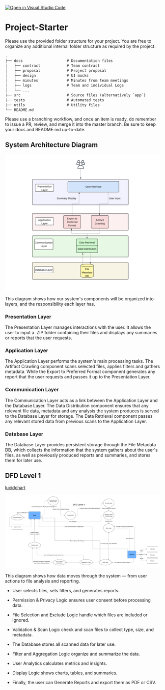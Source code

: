[![Open in Visual Studio Code](https://classroom.github.com/assets/open-in-vscode-2e0aaae1b6195c2367325f4f02e2d04e9abb55f0b24a779b69b11b9e10269abc.svg)](https://classroom.github.com/online_ide?assignment_repo_id=20510301&assignment_repo_type=AssignmentRepo)
# Project-Starter
Please use the provided folder structure for your project. You are free to organize any additional internal folder structure as required by the project. 

```
.
├── docs                    # Documentation files
│   ├── contract            # Team contract
│   ├── proposal            # Project proposal 
│   ├── design              # UI mocks
│   ├── minutes             # Minutes from team meetings
│   ├── logs                # Team and individual Logs
│   └── ...          
├── src                     # Source files (alternatively `app`)
├── tests                   # Automated tests 
├── utils                   # Utility files
└── README.md
```

Please use a branching workflow, and once an item is ready, do remember to issue a PR, review, and merge it into the master branch.
Be sure to keep your docs and README.md up-to-date.

## System Architecture Diagram

![System Architecture Diagram](media/System_Architecture_Diagram.png)

This diagram shows how our system's components will be organized into layers, and the responsibility each layer has.

### Presentation Layer

The Presentation Layer manages interactions with the user. It allows the user to input a .ZIP folder containing their files and displays any summaries or reports that the user requests. 

### Application Layer

The Application Layer performs the system's main processing tasks. The Artifact Crawling component scans selected files, applies filters and gathers metadata. While the Export to Preferred Format component generates any report that the user requests and passes it up to the Presentation Layer.

### Communication Layer

The Communication Layer acts as a link between the Application Layer and the Database Layer. The Data Distribution component ensures that any relevant file data, metadata and any analysis the system produces is served to the Database Layer for storage. The Data Retrieval component passes any relevant stored data from previous scans to the Application Layer.

### Database Layer

The Database Layer provides persistent storage through the File Metadata DB, which collects the information that the system gathers about the user's files, as well as previously produced reports and summaries, and stores them for later use. 



## DFD Level 1

[lucidchart](https://lucid.app/lucidchart/13a08813-0a92-4798-84d0-2930be2d6aab/edit?page=0_0&invitationId=inv_bf1a126c-f925-4868-bae1-2bdfacdd4bf7#)

![Level 1 DFD](media/DFD_Level_1.png)

This diagram shows how data moves through the system — from user actions to file analysis and reporting.

- User selects files, sets filters, and generates reports.

- Permission & Privacy Logic ensures user consent before processing data.

- File Selection and Exclude Logic handle which files are included or ignored.

- Validation & Scan Logic check and scan files to collect type, size, and metadata.

- The Database stores all scanned data for later use.

- Filter and Aggregation Logic organize and summarize the data.

- User Analytics calculates metrics and insights.

- Display Logic shows charts, tables, and summaries.

- Finally, the user can Generate Reports and export them as PDF or CSV.